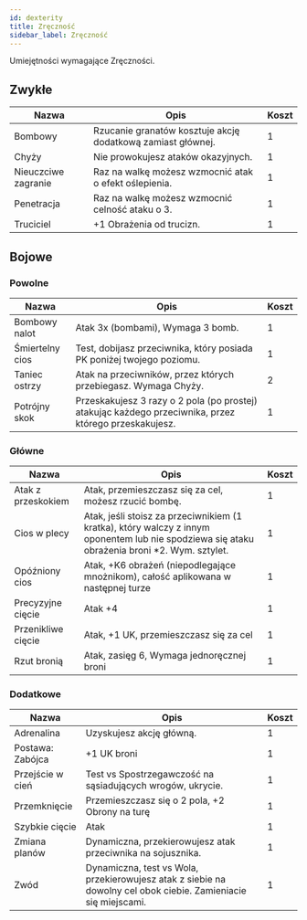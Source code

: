 ```yaml
---
id: dexterity
title: Zręczność
sidebar_label: Zręczność
---
```


Umiejętności wymagające Zręczności.

## Zwykłe

| Nazwa | Opis | Koszt |
|-------|------|-------|
| Bombowy | Rzucanie granatów kosztuje akcję dodatkową zamiast głównej. | 1 |
| Chyży | Nie prowokujesz ataków okazyjnych. | 1 |
| Nieuczciwe zagranie | Raz na walkę możesz wzmocnić atak o efekt oślepienia. | 1 |
| Penetracja | Raz na walkę możesz wzmocnić celność ataku o 3. | 1 |
| Truciciel | +1 Obrażenia od trucizn. | 1 |

## Bojowe

### Powolne
| Nazwa | Opis | Koszt |
|-------|------|-------|
| Bombowy nalot | Atak 3x (bombami), Wymaga 3 bomb. | 1 |
| Śmiertelny cios | Test, dobijasz przeciwnika, który posiada PK poniżej twojego poziomu. | 1 |
| Taniec ostrzy | Atak na przeciwników, przez których przebiegasz. Wymaga Chyży. | 2 |
| Potrójny skok | Przeskakujesz 3 razy o 2 pola (po prostej) atakując każdego przeciwnika, przez którego przeskakujesz. | 1 |

### Główne
| Nazwa | Opis | Koszt |
|-------|------|-------|
| Atak z przeskokiem | Atak, przemieszczasz się za cel, możesz rzucić bombę. | 1 |
| Cios w plecy | Atak, jeśli stoisz za przeciwnikiem (1 kratka), który walczy z innym oponentem lub nie spodziewa się ataku obrażenia broni *2. Wym. sztylet. | 1 |
| Opóźniony cios | Atak, +K6 obrażeń (niepodlegające mnożnikom), całość aplikowana w następnej turze | 1 |
| Precyzyjne cięcie | Atak +4 | 1 |
| Przenikliwe cięcie | Atak, +1 UK, przemieszczasz się za cel | 1 |
| Rzut bronią | Atak, zasięg 6, Wymaga jednoręcznej broni | 1 |

### Dodatkowe
| Nazwa | Opis | Koszt |
|-------|------|-------|
| Adrenalina | Uzyskujesz akcję główną. | 1 |
| Postawa: Zabójca | +1 UK broni | 1 |
| Przejście w cień | Test vs Spostrzegawczość na sąsiadujących wrogów, ukrycie. | 1 |
| Przemknięcie | Przemieszczasz się o 2 pola, +2 Obrony na turę | 1 |
| Szybkie cięcie | Atak | 1 |
| Zmiana planów | Dynamiczna, przekierowujesz atak przeciwnika na sojusznika. | 1 |
| Zwód | Dynamiczna, test vs Wola, przekierowujesz atak z siebie na dowolny cel obok ciebie. Zamieniacie się miejscami. | 1 |